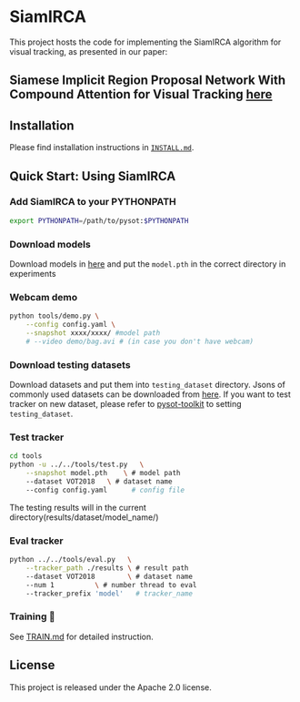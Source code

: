 # SiamIRCA

This project hosts the code for implementing the SiamIRCA algorithm for visual tracking, as presented in our paper: 
## Siamese Implicit Region Proposal Network With Compound Attention for Visual Tracking [here](https://ieeexplore.ieee.org/document/9709213)


## Installation

Please find installation instructions in [`INSTALL.md`](INSTALL.md).

## Quick Start: Using SiamIRCA

### Add SiamIRCA to your PYTHONPATH

```bash
export PYTHONPATH=/path/to/pysot:$PYTHONPATH
```

### Download models

Download models in [here](https://) and put the `model.pth` in the correct directory in experiments

### Webcam demo

```bash
python tools/demo.py \
    --config config.yaml \
    --snapshot xxxx/xxxx/ #model path
    # --video demo/bag.avi # (in case you don't have webcam)
```

### Download testing datasets

Download datasets and put them into `testing_dataset` directory. Jsons of commonly used datasets can be downloaded from [here](https://drive.google.com/drive/folders/10cfXjwQQBQeu48XMf2xc_W1LucpistPI). If you want to test tracker on new dataset, please refer to [pysot-toolkit](https://github.com/StrangerZhang/pysot-toolkit) to setting `testing_dataset`. 

### Test tracker

```bash
cd tools
python -u ../../tools/test.py 	\
	--snapshot model.pth 	\ # model path
	--dataset VOT2018 	\ # dataset name
	--config config.yaml	  # config file
```

The testing results will in the current directory(results/dataset/model_name/)

### Eval tracker


``` bash
python ../../tools/eval.py 	 \
	--tracker_path ./results \ # result path
	--dataset VOT2018        \ # dataset name
	--num 1 		 \ # number thread to eval
	--tracker_prefix 'model'   # tracker_name
```

###  Training :wrench:

See [TRAIN.md](TRAIN.md) for detailed instruction.

## License

This project is released under the Apache 2.0 license. 
